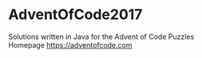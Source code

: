 # AdventOfCode2017
Solutions written in Java for the Advent of Code Puzzles<br />
Homepage https://adventofcode.com
